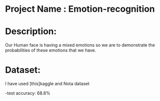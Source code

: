 # Project Name : Emotion-recognition


# Description:
Our Human face is having a mixed emotions so we are to demonstrate the probabilities of these emotions that we have.


# Dataset:
I have used [this]kaggle and Nota dataset

-test accuracy: 68.8%


